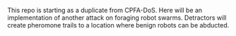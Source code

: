 This repo is starting as a duplicate from CPFA-DoS. Here will be an implementation of another attack on foraging robot swarms. Detractors will create pheromone trails to a location where benign robots can be abducted.
